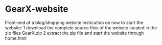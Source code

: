 # GearX-website
Front-end of a blog/shopping website
instrcution on how to start the website:
1 download the complete source files of the website located in the zip files GearX.zip
2 extract the zip file and start the website through home.html
